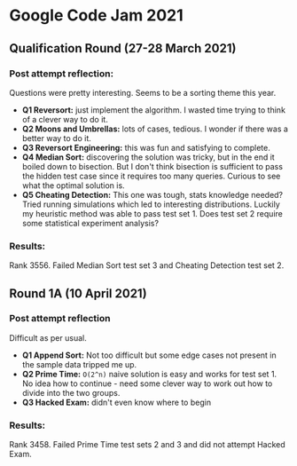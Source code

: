 # Google Code Jam 2021

## Qualification Round (27-28 March 2021)

### Post attempt reflection:

Questions were pretty interesting. Seems to be a sorting theme this year.

- **Q1 Reversort:** just implement the algorithm. I wasted time trying to think of a clever way to do it.
- **Q2 Moons and Umbrellas:** lots of cases, tedious. I wonder if there was a better way to do it.
- **Q3 Reversort Engineering:** this was fun and satisfying to complete.
- **Q4 Median Sort:** discovering the solution was tricky, but in the end it boiled down to bisection. But I don't think bisection is sufficient to pass the hidden test case since it requires too many queries. Curious to see what the optimal solution is.
- **Q5 Cheating Detection:** This one was tough, stats knowledge needed? Tried running simulations which led to interesting distributions. Luckily my heuristic method was able to pass test set 1. Does test set 2 require some statistical experiment analysis?

### Results:

Rank 3556. Failed Median Sort test set 3 and Cheating Detection test set 2.

## Round 1A (10 April 2021)

### Post attempt reflection

Difficult as per usual.

- **Q1 Append Sort:** Not too difficult but some edge cases not present in the sample data tripped me up.
- **Q2 Prime Time:** `O(2^n)` naive solution is easy and works for test set 1. No idea how to continue - need some clever way to work out how to divide into the two groups.
- **Q3 Hacked Exam:** didn't even know where to begin

### Results:

Rank 3458. Failed Prime Time test sets 2 and 3 and did not attempt Hacked Exam.

